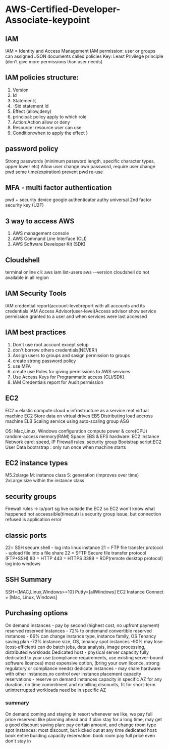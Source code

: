 # AWS-Certified-Developer-Associate-keypoint

## IAM 
IAM = Identity and Access Management
IAM permission: user or groups can assigned JSON documents called policies
Key: Least Privilege principle (don't give more permissions than user needs)

## IAM policies structure:
1. Version
2. Id
3. Statement{
4. -Sid statement Id
5. Effect (allow,deny)
6. principal: policy apply to which role
7. Action:Action allow or deny
8. Resource: resource user can use
9. Condition:when to apply the effect
}

## password policy
Strong passwords (minimum password length, specific character types, upper lower etc)
Allow user change own password, require user change pwd some time(expiration)
prevent pwd re-use

## MFA -  multi factor authentication
pwd + security device
google authenticator
authy
universal 2nd factor security key (U2F)

## 3 way to access AWS
1. AWS management console
2. AWS Command Line Interface (CLI)
3. AWS Software Developer Kit (SDK)

## Cloudshell

terminal online
cli:
aws iam list-users
aws --version
cloudshell do not available in all region

## IAM Security Tools
IAM credential report(account-level)report with all accounts and its credentials
IAM Access Advisor(user-level)Access advisor show service permission granted to a user and when services were last accessed

## IAM best practices
1. Don't use root account except setup
2. don't borrow others credentials(NEVER!)
3. Assign users to groups and sasign permission to groups
4. create strong password policy
5. use MFA
6. create use Roles for giving permissions to AWS services
7. Use Access Keys for Programmatic access (CLI/SDK)
8. IAM Credentials report for Audit permission

## EC2
EC2 = elastic compute cloud = infrastructure as a service
rent virtual machine EC2
Store data on virtual drives EBS
Distributing load accross machine ELB
Scaling service using auto-scaling group ASG

OS: Mac,Linux, Windows
configuration
compute power & core(CPU)
random-access memory(RAM)
Space: EBS & EFS
hardware: EC2 Instance
Network card: speed, IP
Firewall rules: security group
Bootstrap script:EC2 User Data
bootrstrap : only run once when machine starts


## EC2 instance types
M5.2xlarge
M: instance class
5: generation (improves over time)
2xLarge:size within the instance class

## security groups
Firewall rules -> ip/port
sg live outside the EC2 so EC2 won't know what happened
not acceessible(timeout) is security group issue, but connection refused is application error

## classic ports
22= SSH secure shell - log into linux instance
21 = FTP file transfer protocol - upload file into a file share
22 = SFTP Secure file transfer protocol (FTP+SSH)
80 = HTTP 
443 = HTTPS
3389 = RDP(remote desktop protocol) log into windows

## SSH Summary

SSH=[MAC,Linux,Windows>=10]
Putty=[allWindows]
EC2 Instance Connect = [Mac, Linux, Windows]

## Purchasing options

On demand instances - pay by second (highest cost, no upfront payment)
reserved
reserved Instances - 72% to ondemand
convertible reserved instances - 66% can change instance type, instance family, OS Tenancy
saving plan -72% instance size, OS, tenancy
spot instances -90% may lose (cost-efficient) can do batch jobs, data analysis, image processing, distributed workloads
Dedicated host - physical server capacity fully dedicated to your use (compliance requirements, use existing server-bound software licences) most expensive option, (bring your own licence, strong regulatory or compliance needs)
dedicate instances - may share hardware with other instances,no control over instance placement
capacity reservations - reserve on demand instances capacity in specific AZ for any duration, no time commitment and no billing discounts, fit for short-term unintrerrupted workloads need be in specific AZ

### summary
On demand:coming and staying in resort whenever we like, we pay full price
reserved: like planning ahead and if plan stay for a long time, may get a good discount
saving plan: pay certain amount, and change room type
spot instances: most discount, but kicked out at any time
dedicated host: book entire building
capacity reservation: book room pay full price even don't stay in















